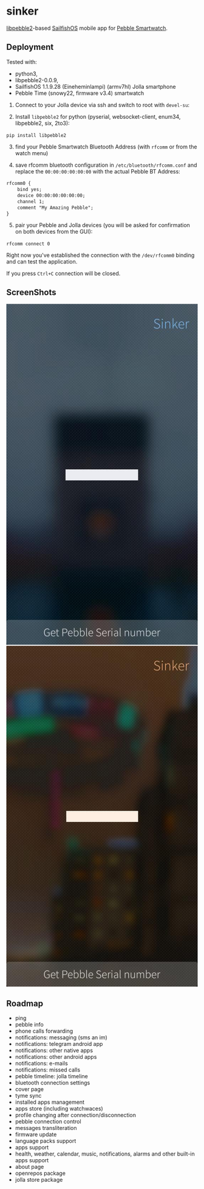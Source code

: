 # sinker
[libpebble2](https://github.com/pebble/libpebble2)-based [SailfishOS](https://sailfishos.org/) mobile app for [Pebble Smartwatch](https://www.pebble.com/).
## Deployment
Tested with:
+ python3,
+ libpebble2-0.0.9,
+ SailfishOS 1.1.9.28 (Eineheminlampi) (armv7hl) Jolla smartphone
+ Pebble Time (snowy22, firmware v3.4) smartwatch

1. Connect to your Jolla device via ssh and switch to root with `devel-su`:

2. Install `libpebble2` for python (pyserial, websocket-client, enum34, libpebble2, six, 2to3):

  `pip install libpebble2`

3. find your Pebble Smartwatch Bluetooth Address (with `rfcomm` or from the watch menu)

4. save rfcomm bluetooth configuration in `/etc/bluetooth/rfcomm.conf` and replace the `00:00:00:00:00:00` with the actual Pebble BT Address:
  ```
  rfcomm0 {
      bind yes;
      device 00:00:00:00:00:00;
      channel 1;
      comment "My Amazing Pebble";
  }
  ```

5. pair your Pebble and Jolla devices (you will be asked for confirmation on both devices from the GUI):

  `rfcomm connect 0`

Right now you've established the connection with the `/dev/rfcomm0` binding and can test the application.

If you press `Ctrl+C` connection will be closed.

## ScreenShots
![shot1](https://github.com/a-andreyev/sinker/raw/master/harbour/shots/20151001032521.jpg)
![shot2](https://github.com/a-andreyev/sinker/raw/master/harbour/shots/20151001032855.jpg)

## Roadmap
+ ping
+ pebble info
+ phone calls forwarding
+ notifications: messaging (sms an im)
+ notifications: telegram android app
+ notifications: other native apps
+ notifications: other android apps
+ notifications: e-mails
+ notifications: missed calls
+ pebble timeline: jolla timeline
+ bluetooth connection settings
+ cover page
+ tyme sync
+ installed apps management
+ apps store (including watchwaces)
+ profile changing after connection/disconnection
+ pebble connection control
+ messages transliteration
+ firmware update
+ language packs support
+ apps support
+ health, weather, calendar, music, notifications, alarms and other built-in apps support
+ about page
+ openrepos package
+ jolla store package
